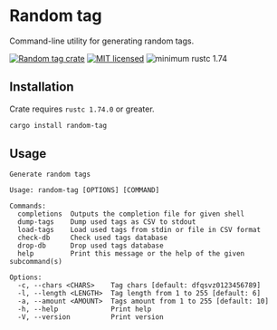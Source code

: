# Random tag

Command-line utility for generating random tags.

[![Random tag crate](https://img.shields.io/crates/v/random-tag.svg)](https://crates.io/crates/random-tag)
[![MIT licensed](https://img.shields.io/badge/license-MIT-blue.svg)](LICENSE)
![minimum rustc 1.74](https://img.shields.io/badge/rustc-1.74+-red.svg)

## Installation

Crate requires `rustc 1.74.0` or greater.

``` bash
cargo install random-tag
```

## Usage

```
Generate random tags

Usage: random-tag [OPTIONS] [COMMAND]

Commands:
  completions  Outputs the completion file for given shell
  dump-tags    Dump used tags as CSV to stdout
  load-tags    Load used tags from stdin or file in CSV format
  check-db     Check used tags database
  drop-db      Drop used tags database
  help         Print this message or the help of the given subcommand(s)

Options:
  -c, --chars <CHARS>    Tag chars [default: dfqsvz0123456789]
  -l, --length <LENGTH>  Tag length from 1 to 255 [default: 6]
  -a, --amount <AMOUNT>  Tags amount from 1 to 255 [default: 10]
  -h, --help             Print help
  -V, --version          Print version
```
